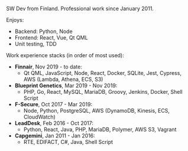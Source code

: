 SW Dev from Finland. Professional work since January 2011.

Enjoys:

- Backend: Python, Node
- Frontend: React, Vue, Qt QML
- Unit testing, TDD

Work experience stacks (in order of most used):

- **Finnair**, Nov 2019 - to date:
  - Qt QML, JavaScript, Node, React, Docker, SQLite, Jest, Cypress, AWS (Lambda, Athena, ECS, S3)
- **Blueprint Genetics**, Mar 2019 - Nov 2019:
  - PHP, Go, React, MySQL, MariaDB, Groovy, Jenkins, Docker, Shell Script
- **F-Secure**, Oct 2017 - Mar 2019: 
  - Node, Python, PostgreSQL, AWS (DynamoDB, Kinesis, ECS, CloudWatch)
- **LeadDesk**, Feb 2016 - Oct 2017: 
  - Python, React, Java, PHP, MariaDB, Polymer, AWS S3, Vagrant
- **Capgemini**, Jan 2011 - Jan 2016: 
  - RTE, EDIFACT, C#, Java, Shell Script
